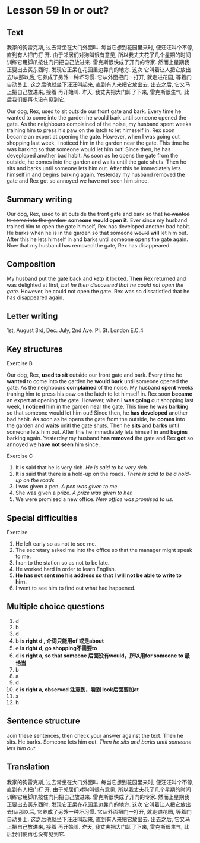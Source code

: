 # Lesson 59 In or out?

## Text

我家的狗雷克斯, 过去常坐在大门外面叫. 每当它想到花园里来时, 便汪汪叫个不停, 直到有人把门打
开. 由于邻居们对狗叫很有意见, 所以我丈夫花了几个星期的时间训练它用脚爪按住门闩把自己放进来.
雷克斯很快成了开门的专家. 然而上星期我正要出去买东西时, 发现它正呆在花园里边靠门的地方. 这次
它叫着让人把它放出去!从那以后, 它养成了另外一种坏习惯. 它从外面把门一打开, 就走进花园, 等着门
自动关上. 这之后他就坐下汪汪叫起来, 直到有人来把它放出去. 出去之后, 它又马上把自己放进来, 接着
再开始叫. 昨天, 我丈夫把大门卸了下来, 雷克斯很生气, 此后我们便再也没有见到它.

Our dog, Rex, used to sit outside our front gate and bark.
Every time he wanted to come into the garden he would bark until someone opened the gate.
As the neighbours complained of the noise, my husband spent weeks training him to press his paw on the latch to let himeself in.
Rex soon became an expert at opening the gate.
However, when I was going out shopping last week, I noticed him in the garden near the gate.
This time he was barking so that someone would let him out!
Since then, he has deveploped another bad habit.
As soon as he opens the gate from the outside, he comes into the garden and waits until the gate shuts.
Then he sits and barks until someone lets him out.
After this he immediately lets himself in and begins barking again.
Yesterday my husband removed the gate and Rex got so annoyed we have not seen him since.

## Summary writing

Our dog, Rex, used to sit outside the front gate and bark so that  ~~he wanted to come into the garden.~~ **someone would open it.**
Ever since my husband trained him to open the gate himself, Rex has developed another bad habit.
He barks when he is in the garden so that someone ~~would~~ **will** let him out.
After this he lets himself in and  barks until someone opens the gate again.
Now that my husband has removed the gate, Rex has disappeared.

## Composition

My husband put the gate back and ketp it locked.
**Then** Rex returned and  was delighted at  first, *but he then discovered  that he could not open the gate.*
However, he could not open the gate.
Rex was so dissatisfied that he has disappeared again.

## Letter writing

1st, August
3rd, Dec.
July, 2nd
Ave.
Pl.
St.
London E.C.4

## Key structures

Exercise B

Our dog, Rex, **used to sit** outside our front gate and bark. Every time he **wanted** to come into the garden he **would bark** until someone opened the gate. As the neighbours **complained** of the noise. My husband **spent** weeks traning him to press his paw on the latch to let himself in. Rex soon **became** an expert at opening the gate. However, when I **was going** out shopping last week, I **noticed** him in the garden near the gate. This time he **was barking** so that someone would let him out! Since then, he **has developed** another bad habit. As soon as he opens the gate from the outside, he **comes** into the garden and **waits** unitl the gate shuts. Then he **sits** and **barks** until someone lets him out. After this he immediately lets himself in and **begins** barking again. Yesterday my husband **has removed** the gate and Rex **got** so annoyed we **have not seen** him since.

Exercise C

1. It is said that he is very rich. *He is said to be very rich.*
2. It is said that there is a hold-up on the roads. *There is said to be a hold-up on the roads*
3. I was given a pen. *A pen was given to me.*
4. She was given a prize. *A prize was given to her.*
5. We were promised a new office. *New office was promised to us.*

## Special difficulties

Exercise

1. He left early so as not to see me.
2. The secretary asked me into the office so that the manager might speak to me.
3. I ran to the station so as not to be late.
4. He worked hard in order to learn English.
5. **He has not sent me his address so that I will not be able to write to him.**
6. I went to see him to find out what had happened.

## Multiple choice questions

1. d
2. b
3. d
4. ~~b~~ **is right d , 介词只能用of 或是about**
5. ~~c~~ **is right d,  go shopping不需要to**
6. ~~d~~ **is right a, so that someone 后面没有would，所以用for someone to 最恰当**
7. b
8. a
9. d
10. ~~c~~ **is right a, observed 注意到，看到 look后面要加at**
11. a
12. b

## Sentence structure

Join these sentences, then check your answer against the text.
Then he sits.  He barks.  Someone lets him out.
*Then he sits and barks until someone lets him out.*

## Translation

我家的狗雷克斯, 过去常坐在大门外面叫. 每当它想到花园里来时, 便汪汪叫个不停, 直到有人把门打
开. 由于邻居们对狗叫很有意见, 所以我丈夫花了几个星期的时间训练它用脚爪按住门闩把自己放进来.
雷克斯很快成了开门的专家. 然而上星期我正要出去买东西时, 发现它正呆在花园里边靠门的地方. 这次
它叫着让人把它放出去!从那以后, 它养成了另外一种坏习惯. 它从外面把门一打开, 就走进花园, 等着门
自动关上. 这之后他就坐下汪汪叫起来, 直到有人来把它放出去. 出去之后, 它又马上把自己放进来, 接着
再开始叫. 昨天, 我丈夫把大门卸了下来, 雷克斯很生气, 此后我们便再也没有见到它.
